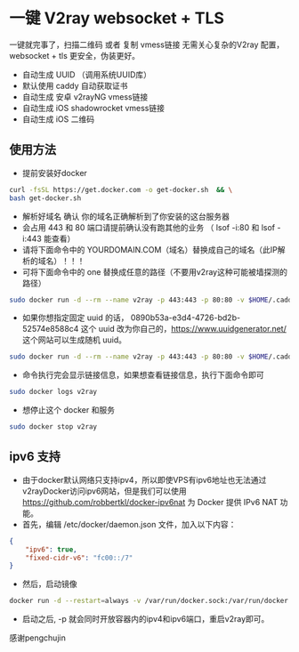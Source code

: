 # 一键 V2ray websocket + TLS

一键就完事了，扫描二维码 或者 复制 vmess链接 无需关心复杂的V2ray 配置，websocket + tls 更安全，伪装更好。

* 自动生成 UUID （调用系统UUID库）
* 默认使用 caddy 自动获取证书
* 自动生成 安卓 v2rayNG vmess链接
* 自动生成 iOS shadowrocket vmess链接
* 自动生成 iOS 二维码

## 使用方法

* 提前安装好docker

```bash
curl -fsSL https://get.docker.com -o get-docker.sh  && \
bash get-docker.sh
```

* 解析好域名 确认 你的域名正确解析到了你安装的这台服务器
* 会占用 443 和 80 端口请提前确认没有跑其他的业务 （ lsof -i:80 和 lsof -i:443 能查看）
* 请将下面命令中的 YOURDOMAIN.COM（域名）替换成自己的域名（此IP解析的域名）！！！
* 可将下面命令中的 one 替换成任意的路径（不要用v2ray这种可能被墙探测的路径）

```bash
sudo docker run -d --rm --name v2ray -p 443:443 -p 80:80 -v $HOME/.caddy:/root/.caddy  congxy/v2ray_ws:latest YOURDOMAIN.COM one && sleep 3s && sudo docker logs v2ray
```

* 如果你想指定固定 uuid 的话， 0890b53a-e3d4-4726-bd2b-52574e8588c4 这个 uuid 改为你自己的，<https://www.uuidgenerator.net/> 这个网站可以生成随机 uuid。

```bash
sudo docker run -d --rm --name v2ray -p 443:443 -p 80:80 -v $HOME/.caddy:/root/.caddy  congxy/v2ray_ws:latest YOURDOMAIN.COM one 0890b53a-e3d4-4726-bd2b-52574e8588c4 && sleep 3s && sudo docker logs v2ray
```

* 命令执行完会显示链接信息，如果想查看链接信息，执行下面命令即可

```bash
sudo docker logs v2ray
```

* 想停止这个 docker 和服务

```bash
sudo docker stop v2ray
```

## ipv6 支持

* 由于docker默认网络只支持ipv4，所以即使VPS有ipv6地址也无法通过v2rayDocker访问ipv6网站，但是我们可以使用 <https://github.com/robbertkl/docker-ipv6nat> 为 Docker 提供 IPv6 NAT 功能。
* 首先，编辑 /etc/docker/daemon.json 文件，加入以下内容：

```json
{
    "ipv6": true,
    "fixed-cidr-v6": "fc00::/7"
}
```

* 然后，启动镜像

```bash
docker run -d --restart=always -v /var/run/docker.sock:/var/run/docker.sock:ro --privileged --net=host robbertkl/ipv6nat
```

* 启动之后, -p 就会同时开放容器内的ipv4和ipv6端口，重启v2ray即可。

感谢pengchujin
